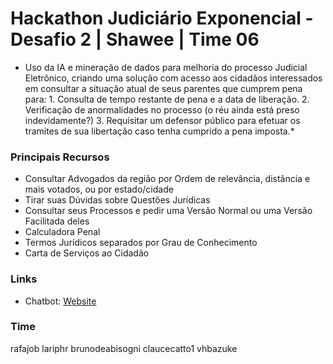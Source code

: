 
# Hackathon Judiciário Exponencial - Desafio 2 | Shawee | Time 06

* Uso da IA e mineração de dados para melhoria do processo Judicial Eletrônico, criando uma solução com acesso aos cidadãos interessados em consultar a situação atual de seus parentes que cumprem pena para: 1. Consulta de tempo restante de pena e a data de liberação. 2. Verificação de anormalidades no processo (o réu ainda está preso indevidamente?) 3. Requisitar um defensor público para efetuar os tramites de sua libertação caso tenha cumprido a pena imposta.* 

### Principais Recursos
- Consultar Advogados da região por Ordem de relevância, distância e mais votados, ou por estado/cidade
- Tirar suas Dúvidas sobre Questões Jurídicas
- Consultar seus Processos e pedir uma Versão Normal ou uma Versão Facilitada deles
- Calculadora Penal
- Termos Jurídicos separados por Grau de Conhecimento
- Carta de Serviços ao Cidadão

 ### Links
- Chatbot: [Website](https://bertrandrafael.github.io/judiciario-exponencial/)

### Time
rafajob
lariphr
brunodeabisogni
claucecatto1
vhbazuke
